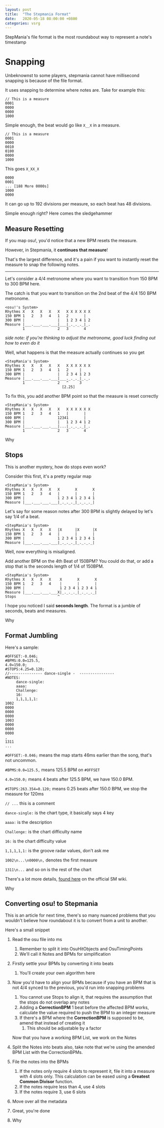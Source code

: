 ```yaml
---
layout: post
title:  "The Stepmania Format"
date:   2020-05-18 08:00:00 +0800
categories: vsrg
---
```


StepMania's file format is the most roundabout way to represent a note's timestamp

# Snapping

Unbeknownst to some players, stepmania cannot have millisecond snapping is because of the file format.

It uses snapping to determine where notes are. Take for example this:

```
// This is a measure
0001
0000
0000
1000
```

Simple enough, the beat would go like `X__X` in a measure.

```
// This is a measure
0001
0000
0010
0100
0000
1000
```

This goes `X_XX_X`

```
0000
0001
... [188 More 0000s]
1000
0000
```

It can go up to 192 divisions per measure, so each beat has 48 divisions.

Simple enough right? Here comes the sledgehammer

## Measure Resetting

If you map osu!, you'd notice that a new BPM resets the measure. 

However, in Stepmania, it **continues that measure**!

That's the largest difference, and it's a pain if you want to instantly reset the measure to snap the following notes.

---

Let's consider a 4/4 metronome where you want to transition
from 150 BPM to 300 BPM here.

The catch is that you want to transition on the 2nd beat of the 4/4 150 BPM metronome.

```
<osu!'s System>
Rhythms X   X   X   X   X   X X X X X X
150 BPM 1   2   3   4   1   2       |
300 BPM |               |   1 2 3 4 1 2
Measure |___.___.___.___|___|_._._._|_.
        1               2   3       4
```

*side note: if you're thinking to adjust the metronome, good luck finding out how to even do it*

Well, what happens is that the measure actually continues so you get

```
<StepMania's System>
Rhythms X   X   X   X   X   X X X X X X
150 BPM 1   2   3   4   1   2     |
300 BPM |               |   2 3 4 1 2 3
Measure |___.___.___.___|___._._._|_._.
        1               2   ^     3  
                          [2.25]
```

To fix this, you add another BPM point so that the measure is reset correctly

```
<StepMania's System>
Rhythms X   X   X   X   X   X X X X X X
150 BPM 1   2   3   4   1   |       |
600 BPM |               12341       |
300 BPM |               |   1 2 3 4 1 2
Measure |___.___.___.___|...|_._._._|_.
        1               2   3       4
```

Why

## Stops

This is another mystery, how do stops even work?

Consider this first, it's a pretty regular map

```
<StepMania's System>
Rhythms X   X   X   X   X       X       X
150 BPM 1   2   3   4   |       |       |
300 BPM |               1 2 3 4 1 2 3 4 1
Measure |___.___.___.___|_._._._|_._._._|
```

Let's say for some reason notes after 300 BPM is slightly delayed by let's say 1/4 of a beat.

```
<StepMania's System>
Rhythms X   X   X   X   |X      |X      |X
150 BPM 1   2   3   4   |       |       |
300 BPM |               1 2 3 4 1 2 3 4 1
Measure |___.___.___.___|_._._._|_._._._|
```

Well, now everything is misaligned.

Add another BPM on the 4th Beat of 150BPM? You could do that, or add a stop that is the seconds length of 1/4 of 150BPM.

```
<StepMania's System>
Rhythms X   X   X   X    X       X       X
150 BPM 1   2   3   4    |       |       |
300 BPM |                1 2 3 4 1 2 3 4 1
Measure |___.___.___.___X|_._._._|_._._._|
Stops                   ^ 
```

I hope you noticed I said **seconds length**. The format is a jumble of seconds, beats and measures.

Why

## Format Jumbling

Here's a sample:
```
#OFFSET:-0.046;
#BPMS:0.0=125.5,
4.0=150.0;
#STOPS:4.25=0.120;
//--------------- dance-single -  ----------------
#NOTES:
     dance-single:
     aaaa:
     Challenge:
     16:
     1,1,1,1,1:
1002
0000
0000
0000
1003
0000
0000
0000
,
1311
...
```


`#OFFSET:-0.046;` means the map starts 46ms earlier than the song, that's not uncommon.

`#BPMS:0.0=125.5,` means 125.5 BPM on `#OFFSET`

`4.0=150.0;` means 4 beats after 125.5 BPM, we have 150.0 BPM.

`#STOPS:263.354=0.120;` means 0.25 beats after 150.0 BPM, we stop the measure for 120ms

`// ...` this is a comment

`dance-single:` is the chart type, it basically says 4 key

`aaaa:` is the description

`Challenge:` is the chart difficulty name

`16:` is the chart difficulty value

`1,1,1,1,1:` is the groove radar values, don't ask me

`1002\n...\n0000\n,` denotes the first measure

`1311\n...` and so on is the rest of the chart

There's a lot more details, [found here](https://github.com/stepmania/stepmania/wiki/sm) on the official SM wiki.

Why

## Converting osu! to Stepmania

This is an article for next time, there's so many nuanced problems that you wouldn't believe how roundabout it is to convert from a unit to another.

Here's a small snippet

1. Read the osu file into ms
   1. Remember to split it into OsuHitObjects and OsuTimingPoints
   2. We'll call it Notes and BPMs for simplification
2. Firstly settle your BPMs by converting it into beats
   1. You'll create your own algorithm here
3. Now you'd have to align your BPMs because if you have an BPM that is not 4/4 synced to the previous, you'd run into snapping problems
   1. You cannot use Stops to align it, that requires the assumption that the stops do not overlap any notes
   2. Adding a **CorrectionBPM** 1 beat before the affected BPM works, calculate the value required to push the BPM to an integer measure
   3. If there's a BPM where the **CorrectionBPM** is supposed to be, amend that instead of creating it
      1. This should be adjustable by a factor
   
   Now that you have a working BPM List, we work on the Notes
4. Split the Notes into beats also, take note that we're using the amended BPM List with the CorrectionBPMs.
5. File the notes into the BPMs
   1. If the notes only require 4 slots to represent it, file it into a measure with 4 slots only. This calculation can be eased using a **Greatest Common Divisor** function.
   2. If the notes require less than 4, use 4 slots
   3. If the notes require 3, use 6 slots
6. Move over all the metadata
7. Great, you're done
8. Why
